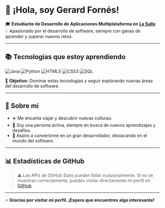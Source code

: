 # 👋 ¡Hola, soy Gerard Fornés!

🎓 **Estudiante de Desarrollo de Aplicaciones Multiplataforma en [La Salle](https://www.lasalleuniversities.net/)**  
💡 Apasionado por el desarrollo de software, siempre con ganas de aprender y superar nuevos retos.

---

## 📚 Tecnologías que estoy aprendiendo

![Java](https://img.shields.io/badge/Java-%23ED8B00.svg?style=for-the-badge&logo=java&logoColor=white)
![Python](https://img.shields.io/badge/Python-%2314354C.svg?style=for-the-badge&logo=python&logoColor=white)
![HTML5](https://img.shields.io/badge/HTML5-%23E34F26.svg?style=for-the-badge&logo=html5&logoColor=white)
![CSS3](https://img.shields.io/badge/CSS3-%231572B6.svg?style=for-the-badge&logo=css3&logoColor=white)
![SQL](https://img.shields.io/badge/SQL-%2300f.svg?style=for-the-badge&logo=sqlite&logoColor=white)

🚀 **Objetivo:** Dominar estas tecnologías y seguir explorando nuevas áreas del desarrollo de software.

---

## 🌟 Sobre mí

- ✈️ Me encanta viajar y descubrir nuevas culturas.  
- 🧠 Soy una persona activa, siempre en busca de nuevos aprendizajes y desafíos.  
- 🎯 Aspiro a convertirme en un gran desarrollador, destacando en el mundo del software.

---

## 📊 Estadísticas de GitHub

> ⚠️ Las APIs de GitHub Stats pueden fallar ocasionalmente. Si no se muestran correctamente, puedes visitar directamente mi perfil en [GitHub](https://github.com/gerardforness).

<!-- Puedes reactivarlas cuando funcionen correctamente -->
<!--
![Gerard's GitHub Stats](https://github-readme-stats.vercel.app/api?username=gerardforness&show_icons=true&theme=radical)
![Lenguajes más usados](https://github-readme-stats.vercel.app/api/top-langs/?username=gerardforness&layout=compact&theme=radical)
-->

---

⭐ **Gracias por visitar mi perfil. ¡Espero que encuentres algo interesante!**
